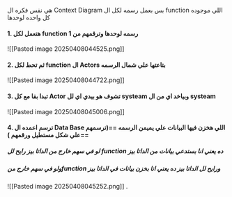 هي نفس فكره ال Context Diagram  بس بعمل رسمه لكل ال function اللي موجوده كل واحده لوحدها

#### 1. هتعمل لكل function رسمه لوحدها وترقمهم من 1 
![[Pasted image 20250408044525.png]]


#### 2. ثم تحط لكل function ال Actors بتاعتها علي شمال الرسمه
![[Pasted image 20250408044722.png]]


#### 3.  تبدا بقا مع كل Actor تشوف هو بيدي اي لل systeam وبياخد اي من ال systeam

![[Pasted image 20250408045006.png]]
#### 4. ترسم اعمده ال Data Base اللي هخزن فيها البيانات علي يميمن الرسمه  ==(ترسمهم علي شكل مستطيل ورقمهم )==

##### لو في سهم خارج من الداتا بيز رايح لل function  ده يعني انا بستدعي بيانات من الداتا بيز
##### ولو في سهم خارج منfunction ورايح لل الداتا بيز  ده يعني انا بخزن بيانات في الداتا بيز
![[Pasted image 20250408045252.png]]
.